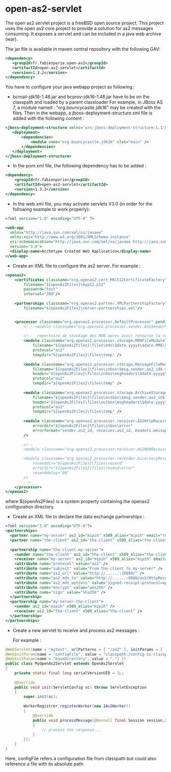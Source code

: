 # open-as2-servlet
The open as2 servlet project is a freeBSD open source project.
This project uses the open as2 core project to provide a solution for as2 messages consuming. It exposes a servlet and can be included in a java web archive (war).

The jar file is available in maven central repository with the following GAV:

```xml
<dependency>
   <groupId>fr.fabienperie.open-as2</groupId>
   <artifactId>open-as2-servlet</artifactId>
   <version>1.3.2</version>
</dependency>
```

You have to configure your java webapp project as following :

 - bcmail-jdk16-1.46.jar and bcprov-jdk16-1.46.jar have to be on the classpath and loaded by a parent classloader
	For example, in JBoss AS 7, a module named : "org.bouncycastle.jdk16" may be created with the files.
	Then in the webapp, a jboss-deployment-structure.xml file is added with the following content :

 ```xml
<jboss-deployment-structure xmlns="urn:jboss:deployment-structure:1.1">
    <deployment>
        <dependencies>
            <module name="org.bouncycastle.jdk16" slot="main" />
        </dependencies>
    </deployment>
</jboss-deployment-structure>
```

 - In the pom.xml file, the following dependency has to be added :
```xml
<dependency>
    <groupId>fr.fabienperie</groupId>
    <artifactId>open-as2-servlet</artifactId>
    <version>1.3.2</version>
</dependency>
```


 - In the web.xml file, you may activate servlets V3.0 (in order for the following example to work properly):

```xml
<?xml version="1.0" encoding="UTF-8" ?>

<web-app 
  xmlns="http://java.sun.com/xml/ns/javaee"
  xmlns:xsi="http://www.w3.org/2001/XMLSchema-instance"
  xsi:schemaLocation="http://java.sun.com/xml/ns/javaee http://java.sun.com/xml/ns/javaee/web-app_3_0.xsd"
  version="3.0">
  <display-name>Archetype Created Web Application</display-name>
</web-app>
```

 - Create an XML file to configure the as2 server. 
	For example :

```xml
<openas2>
    <certificates classname="org.openas2.cert.PKCS12CertificateFactory"
        filename="${openAs2Files}\myp12.p12"
        password="test"
        interval="300"/>        
        
    <partnerships classname="org.openas2.partner.XMLPartnershipFactory"
        filename="${openAs2Files}\server-partnerships.xml"/>


    <processor classname="org.openas2.processor.DefaultProcessor" pendingMDN="${openAs2Files}/files/pendingMDN3" pendingMDNinfo="${openAs2Files}/files/pendinginfoMDN3">
        <!-- <module classname="org.openas2.processor.sender.AS2SenderModule"></module> -->
        
        <!--  repertoire de stockage des MDN apres avoir retourne la reponse au client.  -->
        <module classname="org.openas2.processor.storage.MDNFileModule"
            filename="${openAs2Files}\files\mdn\$date.yyyy$\$date.MM$\$mdn.msg.sender.as2_id$-$mdn.msg.receiver.as2_id$-$mdn.msg.headers.message-id$"           
            protocol="as2"
            tempdir="${openAs2Files}\files\temp" />
            
        <module classname="org.openas2.processor.storage.MessageFileModule"
            filename="${openAs2Files}\files\inbox\$msg.sender.as2_id$-$msg.receiver.as2_id$-$msg.headers.message-id$"
            header="${openAs2Files}\files\inbox\msgheaders\$date.yyyy$\$date.MM$\$msg.sender.as2_id$-$msg.receiver.as2_id$-$msg.headers.message-id$"        
            protocol="as2"
            tempdir="${openAs2Files}\files\temp" />
            
        <module classname="org.openas2.processor.storage.ArchiveStorageModule"
            filename="${openAs2Files}\files\outbox\$msg.sender.as2_id$-$msg.receiver.as2_id$-$msg.headers.message-id$"
            header="${openAs2Files}\files\outbox\msgheaders\$date.yyyy$\$date.MM$\$msg.sender.as2_id$-$msg.receiver.as2_id$-$msg.headers.message-id$"        
            protocol="as2"
            tempdir="${openAs2Files}\files\temp" />     
            
        <module classname="org.openas2.processor.receiver.AS2HttpReceiverModule"    
            errordir="${openAs2Files}\files\inbox\error"
            errorformat="sender.as2_id, receiver.as2_id, headers.message-id"
        />              
        
        <!-- 
        <module classname="org.openas2.processor.receiver.AS2MDNReceiverModule" port="10081" />

        <module classname="org.openas2.processor.resender.DirectoryResenderModule"
            resenddir="${openAs2Files}\files\resend"
            errordir="${openAs2Files}\files\resend\error"
            resenddelay="60"
        />  
        -->     
    </processor>
</openas2>
```
where ${openAs2Files} is a system property containing the openas2 configuration directory.


 - Create an XML file to declare the data exchange partnerships :

```xml
<?xml version="1.0" encoding="UTF-8"?>
<partnerships>
  <partner name="my-server" as2_id="mipih" x509_alias="mipih" email="test-server@gmail.com" />
  <partner name="the-client" as2_id="the-client" x509_alias="the-client" email="test-client@gmail.com" />
  
  <partnership name="the-client-my-server">
    <sender name="the-client" as2_id="the-client" x509_alias="the-client" email="test-client@gmail.com" />
    <receiver name="my-server" as2_id="mipih" x509_alias="mipih" email="test-server@gmail.com" />
    <attribute name="protocol" value="as2" />
    <attribute name="subject" value="From the-client to my-server" />
    <attribute name="as2_url" value="http://......:10080/" />
    <attribute name="as2_mdn_to" value="http://......:8080/as2/HttpReceiver" />
    <attribute name="as2_mdn_options" value="signed-receipt-protocol=optional, pkcs7-signature; signed-receipt-micalg=optional, sha1" />
    <attribute name="encrypt" value="aes256" />
    <attribute name="sign" value="sha256" />
  </partnership>
  <partnership name="my-server-the-client">
    <sender as2_id="mipih" x509_alias="mipih" />
    <receiver as2_id="the-client" x509_alias="the-client" />
  </partnership>
</partnerships>
```


 - Create a new servlet to receive and process as2 messages :
	
	For example : 

```java
@WebServlet(name = "mytest", urlPatterns = { "/as2" }, initParams = {
@WebInitParam(name = "configFile", value = "classpath:/config-in-classpath.xml"),
@WebInitParam(name = "baseDirectory", value = ".") })
public class MyOpenAs2Servlet extends OpenAs2Servlet
{
    private static final long serialVersionUID = 1L;
    
    @Override
    public void init(ServletConfig sc) throws ServletException
    {
        super.init(sc);
        
        WorkerRegistrer.registerWorker(new IAs2Worker()
        {
            @Override
            public void processMessage(@Nonnull final Session session,@Nonnull final AS2Message msg)
            {
                // process the response...
            }
        });
    }
}
```
	

Here, configFile refers a configuration file from classpath but could also reference a file with its absolute path.
